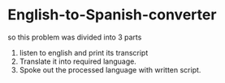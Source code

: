 # English-to-Spanish-converter
so this problem was divided into 3 parts
1. listen to english and print its transcript
2. Translate it into required language.
3. Spoke out the processed language with written script.
